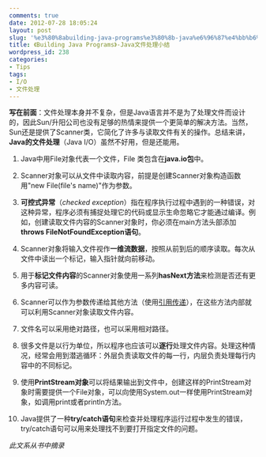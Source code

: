 ```yaml
---
comments: true
date: 2012-07-28 18:05:24
layout: post
slug: '%e3%80%8abuilding-java-programs%e3%80%8b-java%e6%96%87%e4%bb%b6%e5%a4%84%e7%90%86%e5%b0%8f%e7%bb%93'
title: 《Building Java Programs》-Java文件处理小结
wordpress_id: 238
categories:
- Tips
tags:
- I/O
- 文件处理
---
```


**写在前面**：文件处理本身并不复杂，但是Java语言并不是为了处理文件而设计的，因此Sun/升阳公司也没有足够的热情来提供一个更简单的解决方法。当然，Sun还是提供了Scanner类，它简化了许多与读取文件有关的操作。总结来讲，**Java的文件处理**（Java I/O）虽然不好用，但是还能用。



	
  1. Java中用File对象代表一个文件，File 类包含在**java.io包**中。

	
  2. Scanner对象可以从文件中读取内容，前提是创建Scanner对象构造函数用"new File(file's name)"作为参数。

	
  3. **可控式异常**（_checked exception_）指在程序执行过程中遇到的一种错误，对这种异常，程序必须有捕捉处理它的代码或显示生命忽略它才能通过编译。例如，创建读取文件内容的Scanner对象时，你必须在main方法头部添加**throws FileNotFoundException语句**。

	
  4. Scanner对象将输入文件视作**一维流数据**，按照从前到后的顺序读取。每次从文件中读出一个标记，输入指针就向前移动。

	
  5. 用于**标记文件内容**的Scanner对象使用一系列**hasNext方法**来检测是否还有更多内容可读。

	
  6. Scanner可以作为参数传递给其他方法（使用[引用传递](http://baham.co/07_25_221.html)），在这些方法内部就可以利用Scanner对象读取文件内容。

	
  7. 文件名可以采用绝对路径，也可以采用相对路径。

	
  8. 很多文件是以行为单位，所以程序也应该可以**逐行**处理文件内容。处理这种情况，经常会用到潜逃循环：外层负责读取文件的每一行，内层负责处理每行内容中的不同标记。

	
  9. 使用**PrintStream对象**可以将结果输出到文件中，创建这样的PrintStream对象时需要提供一个File对象，可以向使用System.out一样使用PrintStream对象，如调用print或者println方法。

	
  10. Java提供了一种**try/catch语句**来检查并处理程序运行过程中发生的错误，try/catch语句可以用来处理找不到要打开指定文件的问题。


_此文系从书中摘录_
